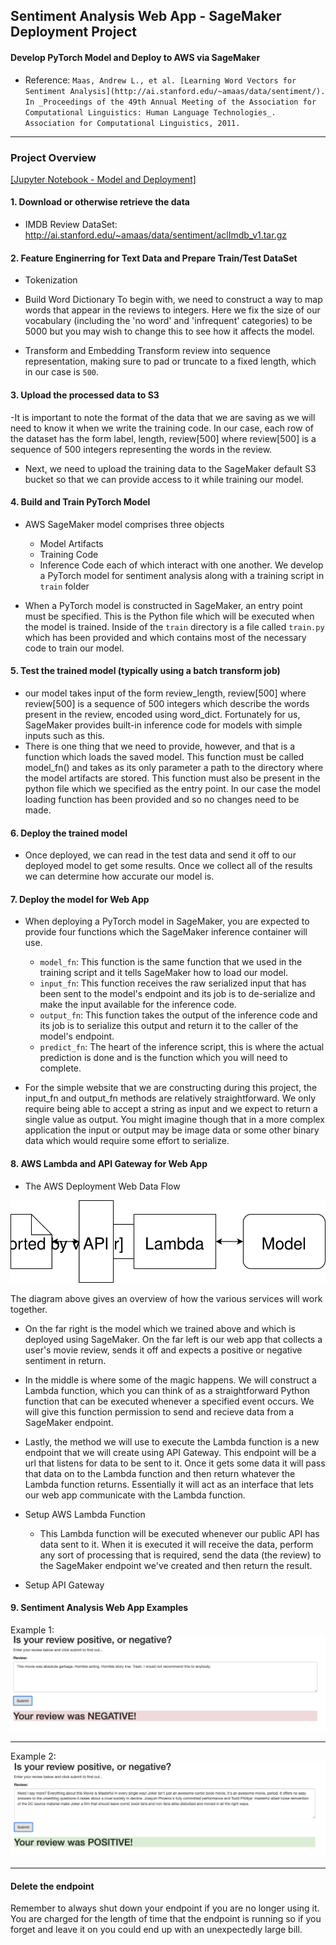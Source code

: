 ## Sentiment Analysis Web App - SageMaker Deployment Project
#### Develop PyTorch Model and Deploy to AWS via SageMaker 

- Reference: `Maas, Andrew L., et al. [Learning Word Vectors for Sentiment Analysis](http://ai.stanford.edu/~amaas/data/sentiment/). In _Proceedings of the 49th Annual Meeting of the Association for Computational Linguistics: Human Language Technologies_. Association for Computational Linguistics, 2011.`

<hr>

### Project Overview

[[Jupyter Notebook - Model and Deployment]](https://nbviewer.jupyter.org/github/Pyligent/Sentiment-Analysis-AWS-deployment/blob/master/SageMaker%20Project.ipynb)
#### 1. Download or otherwise retrieve the data

- IMDB Review DataSet: http://ai.stanford.edu/~amaas/data/sentiment/aclImdb_v1.tar.gz

#### 2. Feature Enginerring for Text Data and Prepare Train/Test DataSet
- Tokenization

- Build Word Dictionary
  To begin with, we need to construct a way to map words that appear in the reviews to integers. Here we fix the size of our vocabulary (including the 'no word' and 'infrequent' categories) to be 5000 but you may wish to change this to see how it affects the model.

- Transform and Embedding
  Transform review into sequence representation, making sure to pad or truncate to a fixed length, which in our case is `500`.


#### 3. Upload the processed data to S3

-It is important to note the format of the data that we are saving as we will need to know it when we write the training code. In our case, each row of the dataset has the form label, length, review[500] where review[500] is a sequence of 500 integers representing the words in the review.

- Next, we need to upload the training data to the SageMaker default S3 bucket so that we can provide access to it while training our model.

#### 4. Build and Train PyTorch Model

- AWS SageMaker model comprises three objects
  - Model Artifacts
  - Training Code
  - Inference Code
each of which interact with one another. We develop a PyTorch model for sentiment analysis along with a training script in `train` folder

- When a PyTorch model is constructed in SageMaker, an entry point must be specified. This is the Python file which will be executed when the model is trained. Inside of the `train` directory is a file called `train.py` which has been provided and which contains most of the necessary code to train our model. 

#### 5. Test the trained model (typically using a batch transform job)

- our model takes input of the form review_length, review[500] where review[500] is a sequence of 500 integers which describe the words present in the review, encoded using word_dict. Fortunately for us, SageMaker provides built-in inference code for models with simple inputs such as this.
- There is one thing that we need to provide, however, and that is a function which loads the saved model. This function must be called model_fn() and takes as its only parameter a path to the directory where the model artifacts are stored. This function must also be present in the python file which we specified as the entry point. In our case the model loading function has been provided and so no changes need to be made.

#### 6. Deploy the trained model

- Once deployed, we can read in the test data and send it off to our deployed model to get some results. Once we collect all of the results we can determine how accurate our model is.

#### 7. Deploy the model for Web App

- When deploying a PyTorch model in SageMaker, you are expected to provide four functions which the SageMaker inference container will use.
  - `model_fn`: This function is the same function that we used in the training script and it tells SageMaker how to load our model.
  - `input_fn`: This function receives the raw serialized input that has been sent to the model's endpoint and its job is to de-serialize and make the input available for the inference code.
  - `output_fn`: This function takes the output of the inference code and its job is to serialize this output and return it to the caller of the model's endpoint.
  - `predict_fn`: The heart of the inference script, this is where the actual prediction is done and is the function which you will need to complete.

- For the simple website that we are constructing during this project, the input_fn and output_fn methods are relatively straightforward. We only require being able to accept a string as input and we expect to return a single value as output. You might imagine though that in a more complex application the input or output may be image data or some other binary data which would require some effort to serialize.

#### 8. AWS Lambda and API Gateway for Web App

- The AWS Deployment Web Data Flow

![fig](https://github.com/Pyligent/Sentiment-Analysis-AWS-deployment/blob/master/Web%20App%20Diagram.svg)

   
The diagram above gives an overview of how the various services will work together. 
- On the far right is the model which we trained above and which is deployed using SageMaker. On the far left is our web app that collects a user's movie review, sends it off and expects a positive or negative sentiment in return.
- In the middle is where some of the magic happens. We will construct a Lambda function, which you can think of as a straightforward Python function that can be executed whenever a specified event occurs. We will give this function permission to send and recieve data from a SageMaker endpoint.
- Lastly, the method we will use to execute the Lambda function is a new endpoint that we will create using API Gateway. This endpoint will be a url that listens for data to be sent to it. Once it gets some data it will pass that data on to the Lambda function and then return whatever the Lambda function returns. Essentially it will act as an interface that lets our web app communicate with the Lambda function.

- Setup AWS Lambda Function
  - This Lambda function will be executed whenever our public API has data sent to it. When it is executed it will receive the data, perform any sort of processing that is required, send the data (the review) to the SageMaker endpoint we've created and then return the result.
  
 - Setup API Gateway
 
 #### 9. Sentiment Analysis Web App Examples
 
 Example 1: ![fig1](https://github.com/Pyligent/Sentiment-Analysis-AWS-deployment/blob/master/example1.png)
 
 <hr>
 
 Example 2: ![fig1](https://github.com/Pyligent/Sentiment-Analysis-AWS-deployment/blob/master/example2.png)
 
 
 
<hr>

#### Delete the endpoint
Remember to always shut down your endpoint if you are no longer using it. You are charged for the length of time that the endpoint is running so if you forget and leave it on you could end up with an unexpectedly large bill.
